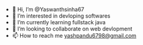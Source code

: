 - 👋 Hi, I’m @Yaswanthsinha67
- 👀 I’m interested in devloping softwares
- 🌱 I’m currently learning fullstack java 
- 💞️ I’m looking to collaborate on web devlopment
- 📫 How to reach me yashpandu6798@gmail.com

<!---
Yaswanthsinha67/Yaswanthsinha67 is a ✨ special ✨ repository because its `README.md` (this file) appears on your GitHub profile.
You can click the Preview link to take a look at your changes.
--->
